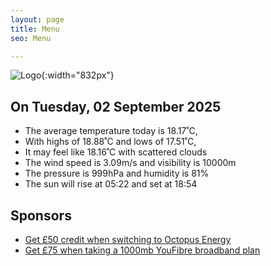 ```yaml
---
layout: page
title: Menu
seo: Menu

---
```


![Logo](/images/logo.jpg){:width="832px"}

<!-- weather_marker starts -->
## On Tuesday, 02 September 2025

- The average temperature today is 18.17˚C,
- With highs of 18.88˚C and lows of 17.51˚C,
- It may feel like 18.16˚C with scattered clouds
- The wind speed is 3.09m/s and visibility is 10000m
- The pressure is 999hPa and humidity is 81%
- The sun will rise at 05:22 and set at 18:54

<!-- weather_marker ends -->

## Sponsors

- [Get £50 credit when switching to Octopus Energy](https://bit.ly/3oD1nnS)
- [Get £75 when taking a 1000mb YouFibre broadband plan](https://aklam.io/91zWhU?)
